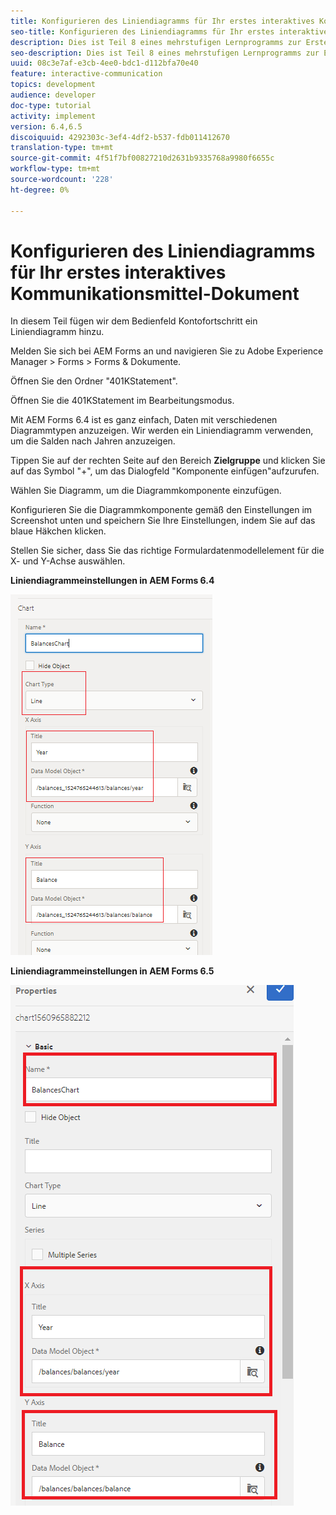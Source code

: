 ```yaml
---
title: Konfigurieren des Liniendiagramms für Ihr erstes interaktives Kommunikationsmittel-Dokument
seo-title: Konfigurieren des Liniendiagramms für Ihr erstes interaktives Kommunikationsmittel-Dokument
description: Dies ist Teil 8 eines mehrstufigen Lernprogramms zur Erstellung Ihres ersten interaktiven Kommunikations-Dokuments. In diesem Teil fügen wir dem Bedienfeld Kontofortschritt ein Liniendiagramm hinzu.
seo-description: Dies ist Teil 8 eines mehrstufigen Lernprogramms zur Erstellung Ihres ersten interaktiven Kommunikations-Dokuments. In diesem Teil fügen wir dem Bedienfeld Kontofortschritt ein Liniendiagramm hinzu.
uuid: 08c3e7af-e3cb-4ee0-bdc1-d112bfa70e40
feature: interactive-communication
topics: development
audience: developer
doc-type: tutorial
activity: implement
version: 6.4,6.5
discoiquuid: 4292303c-3ef4-4df2-b537-fdb011412670
translation-type: tm+mt
source-git-commit: 4f51f7bf00827210d2631b9335768a9980f6655c
workflow-type: tm+mt
source-wordcount: '228'
ht-degree: 0%

---
```



# Konfigurieren des Liniendiagramms für Ihr erstes interaktives Kommunikationsmittel-Dokument

In diesem Teil fügen wir dem Bedienfeld Kontofortschritt ein Liniendiagramm hinzu.

Melden Sie sich bei AEM Forms an und navigieren Sie zu Adobe Experience Manager > Forms > Forms &amp; Dokumente.

Öffnen Sie den Ordner &quot;401KStatement&quot;.

Öffnen Sie die 401KStatement im Bearbeitungsmodus.

Mit AEM Forms 6.4 ist es ganz einfach, Daten mit verschiedenen Diagrammtypen anzuzeigen. Wir werden ein Liniendiagramm verwenden, um die Salden nach Jahren anzuzeigen.

Tippen Sie auf der rechten Seite auf den Bereich **Zielgruppe** und klicken Sie auf das Symbol &quot;+&quot;, um das Dialogfeld &quot;Komponente einfügen&quot;aufzurufen.

Wählen Sie Diagramm, um die Diagrammkomponente einzufügen.

Konfigurieren Sie die Diagrammkomponente gemäß den Einstellungen im Screenshot unten und speichern Sie Ihre Einstellungen, indem Sie auf das blaue Häkchen klicken.

Stellen Sie sicher, dass Sie das richtige Formulardatenmodellelement für die X- und Y-Achse auswählen.

**Liniendiagrammeinstellungen in AEM Forms 6.4**

![linechart64](assets/linechart.png)

**Liniendiagrammeinstellungen in AEM Forms 6.5**

![linechart64](assets/linechart65.PNG)


